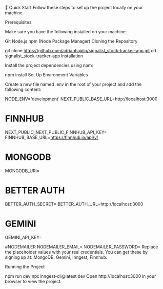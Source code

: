 🤸 Quick Start
Follow these steps to set up the project locally on your machine.

Prerequisites

Make sure you have the following installed on your machine:

Git
Node.js
npm (Node Package Manager)
Cloning the Repository

git clone https://github.com/adrianhajdin/signalist_stock-tracker-app.git
cd signalist_stock-tracker-app
Installation

Install the project dependencies using npm:

npm install
Set Up Environment Variables

Create a new file named .env in the root of your project and add the following content:

NODE_ENV='development'
NEXT_PUBLIC_BASE_URL=http://localhost:3000

# FINNHUB
NEXT_PUBLIC_NEXT_PUBLIC_FINNHUB_API_KEY=
FINNHUB_BASE_URL=https://finnhub.io/api/v1

# MONGODB
MONGODB_URI=

# BETTER AUTH
BETTER_AUTH_SECRET=
BETTER_AUTH_URL=http://localhost:3000

# GEMINI
GEMINI_API_KEY=

#NODEMAILER
NODEMAILER_EMAIL=
NODEMAILER_PASSWORD=
Replace the placeholder values with your real credentials. You can get these by signing up at: MongoDB, Gemini, Inngest, Finnhub.

Running the Project

npm run dev
npx inngest-cli@latest dev
Open http://localhost:3000 in your browser to view the project.
